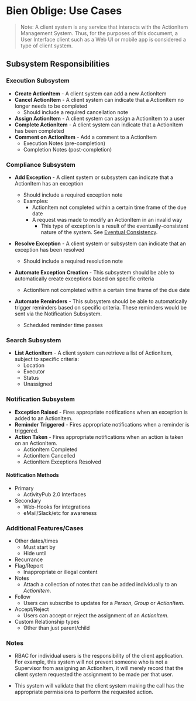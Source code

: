 # Bien Oblige: Use Cases

> Note: A client system is any service that interacts with the ActionItem Management System. Thus, for the purposes of this document, a User Interface client such as a Web UI or mobile app is considered a type of client system.

## Subsystem Responsibilities

### Execution Subsystem

* **Create ActionItem** - A client system can add a new ActionItem
* **Cancel ActionItem** - A client system can indicate that a ActionItem no longer needs to be completed
  * Should include a required cancellation note
* **Assign ActionItem** - A client system can assign a ActionItem to a user
* **Complete ActionItem** - A client system can indicate that a ActionItem has been completed
* **Comment on ActionItem** - Add a comment to a ActionItem
  * Execution Notes (pre-completion)
  * Completion Notes (post-completion)

### Compliance Subsystem

* **Add Exception** - A client system or subsystem can indicate that a ActionItem has an exception
  * Should include a required exception note
  * Examples:
    * ActionItem not completed within a certain time frame of the due date
    * A request was made to modify an ActionItem in an invalid way
      * This type of exception is a result of the eventually-consistent nature of the system. See [Eventual Consistency](https://fosstodon.org/@Bsstahl/109406977184136386).
* **Resolve Exception** - A client system or subsystem can indicate that an exception has been resolved
  * Should include a required resolution note

* **Automate Exception Creation** - This subsystem should be able to automatically create exceptions based on specific criteria
  * ActionItem not completed within a certain time frame of the due date
* **Automate Reminders** - This subsystem should be able to automatically trigger reminders based on specific criteria. These reminders would be sent via the Notification Subsystem.
  * Scheduled reminder time passes

### Search Subsystem

* **List ActionItem** - A client system can retrieve a list of ActionItem, subject to specific criteria:
  * Location
  * Executor
  * Status
  * Unassigned

### Notification Subsystem

* **Exception Raised** - Fires appropriate notifications when an exception is added to an ActionItem.
* **Reminder Triggered** - Fires appropriate notifications when a reminder is triggered.
* **Action Taken** - Fires appropriate notifications when an action is taken on an ActionItem.
  * ActionItem Completed
  * ActionItem Cancelled
  * ActionItem Exceptions Resolved

#### Notification Methods

* Primary
  * ActivityPub 2.0 Interfaces
* Secondary
  * Web-Hooks for integrations
  * eMail/Slack/etc for awareness

### Additional Features/Cases

* Other dates/times
  * Must start by
  * Hide until
* Recurrance
* Flag/Report
  * Inappropriate or illegal content
* Notes
  * Attach a collection of notes that can be added individually to an *ActionItem*.
* Follow
  * Users can subscribe to updates for a *Person*, *Group* or *ActionItem*.
* Accept/Reject
  * Users can accept or reject the assignment of an *ActionItem*.
* Custom Relationship types
  * Other than just parent/child

### Notes

* RBAC for individual users is the responsibility of the client application. For example, this system will not prevent someone who is not a Supervisor from assigning an ActionItem, it will merely record that the client system requested the assignment to be made per that user.

* This system will validate that the client system making the call has the appropriate permissions to perform the requested action.
